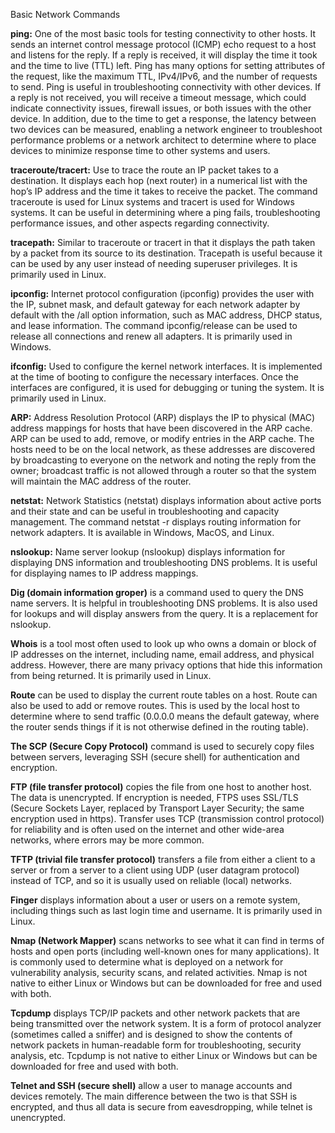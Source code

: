 Basic Network Commands

**ping:** One of the most basic tools for testing connectivity to other hosts. It sends an internet control message protocol (ICMP) echo request to a host and listens for the reply. If a reply is received, it will display the time it took and the time to live (TTL) left. Ping has many options for setting attributes of the request, like the maximum TTL, IPv4/IPv6, and the number of requests to send. Ping is useful in troubleshooting connectivity with other devices. If a reply is not received, you will receive a timeout message, which could indicate connectivity issues, firewall issues, or both issues with the other device. In addition, due to the time to get a response, the latency between two devices can be measured, enabling a network engineer to troubleshoot performance problems or a network architect to determine where to place devices to minimize response time to other systems and users.

**traceroute/tracert:** Use to trace the route an IP packet takes to a destination. It displays each hop (next router) in a numerical list with the hop’s IP address and the time it takes to receive the packet. The command traceroute is used for Linux systems and tracert is used for Windows systems. It can be useful in determining where a ping fails, troubleshooting performance issues, and other aspects regarding connectivity.

**tracepath:** Similar to traceroute or tracert in that it displays the path taken by a packet from its source to its destination. Tracepath is useful because it can be used by any user instead of needing superuser privileges. It is primarily used in Linux.

**ipconfig:** Internet protocol configuration (ipconfig) provides the user with the IP, subnet mask, and default gateway for each network adapter by default with the /all option information, such as MAC address, DHCP status, and lease information. The command ipconfig/release can be used to release all connections and renew all adapters. It is primarily used in Windows.

**ifconfig:** Used to configure the kernel network interfaces. It is implemented at the time of booting to configure the necessary interfaces. Once the interfaces are configured, it is used for debugging or tuning the system. It is primarily used in Linux.

**ARP:** Address Resolution Protocol (ARP) displays the IP to physical (MAC) address mappings for hosts that have been discovered in the ARP cache. ARP can be used to add, remove, or modify entries in the ARP cache. The hosts need to be on the local network, as these addresses are discovered by broadcasting to everyone on the network and noting the reply from the owner; broadcast traffic is not allowed through a router so that the system will maintain the MAC address of the router.

**netstat:** Network Statistics (netstat) displays information about active ports and their state and can be useful in troubleshooting and capacity management. The command netstat -r displays routing information for network adapters. It is available in Windows, MacOS, and Linux.

**nslookup:** Name server lookup (nslookup) displays information for displaying DNS information and troubleshooting DNS problems. It is useful for displaying names to IP address mappings.

**Dig (domain information groper)** is a command used to query the DNS name servers. It is helpful in troubleshooting DNS problems. It is also used for lookups and will display answers from the query. It is a replacement for nslookup.

**Whois** is a tool most often used to look up who owns a domain or block of IP addresses on the internet, including name, email address, and physical address. However, there are many privacy options that hide this information from being returned. It is primarily used in Linux.

**Route** can be used to display the current route tables on a host. Route can also be used to add or remove routes. This is used by the local host to determine where to send traffic (0.0.0.0 means the default gateway, where the router sends things if it is not otherwise defined in the routing table).

**The SCP (Secure Copy Protocol)** command is used to securely copy files between servers, leveraging SSH (secure shell) for authentication and encryption.

**FTP (file transfer protocol)** copies the file from one host to another host. The data is unencrypted. If encryption is needed, FTPS uses SSL/TLS (Secure Sockets Layer, replaced by Transport Layer Security; the same encryption used in https). Transfer uses TCP (transmission control protocol) for reliability and is often used on the internet and other wide-area networks, where errors may be more common.

**TFTP (trivial file transfer protocol)** transfers a file from either a client to a server or from a server to a client using UDP (user datagram protocol) instead of TCP, and so it is usually used on reliable (local) networks.

**Finger** displays information about a user or users on a remote system, including things such as last login time and username. It is primarily used in Linux.

**Nmap (Network Mapper)** scans networks to see what it can find in terms of hosts and open ports (including well-known ones for many applications). It is commonly used to determine what is deployed on a network for vulnerability analysis, security scans, and related activities. Nmap is not native to either Linux or Windows but can be downloaded for free and used with both.

**Tcpdump** displays TCP/IP packets and other network packets that are being transmitted over the network system. It is a form of protocol analyzer (sometimes called a sniffer) and is designed to show the contents of network packets in human-readable form for troubleshooting, security analysis, etc. Tcpdump is not native to either Linux or Windows but can be downloaded for free and used with both.

**Telnet and SSH (secure shell)** allow a user to manage accounts and devices remotely. The main difference between the two is that SSH is encrypted, and thus all data is secure from eavesdropping, while telnet is unencrypted.